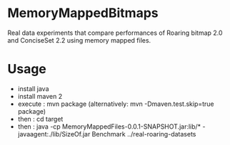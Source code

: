 MemoryMappedBitmaps
===================

Real data experiments that compare performances of Roaring bitmap 2.0 and ConciseSet 2.2 using memory mapped files.

Usage 
===================
* install java
* install maven 2
* execute : mvn package   (alternatively: mvn -Dmaven.test.skip=true package)
* then : cd target
* then : java -cp MemoryMappedFiles-0.0.1-SNAPSHOT.jar:lib/* -javaagent:./lib/SizeOf.jar Benchmark ../real-roaring-datasets
